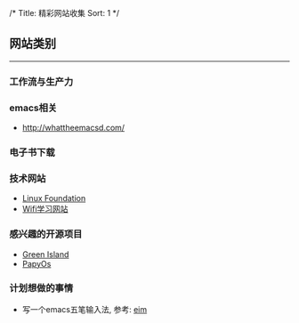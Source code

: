 /*
  Title: 精彩网站收集
  Sort: 1
  */

## 网站类别
----
### 工作流与生产力

### emacs相关
- <http://whattheemacsd.com/>

### 电子书下载    
### 技术网站    

  - [Linux Foundation](http://www.linuxfoundation.org/collaborate/workgroups/networking/group)
  - [Wifi学习网站](http://mrncciew.com)

### 感兴趣的开源项目

   - [Green Island](https://github.com/greenisland/greenisland)
   - [PapyOs](https://github.com/papyros/papyros.git)

### 计划想做的事情

   - 写一个emacs五笔输入法, 参考: [eim](https://github.com/viogus/eim)

